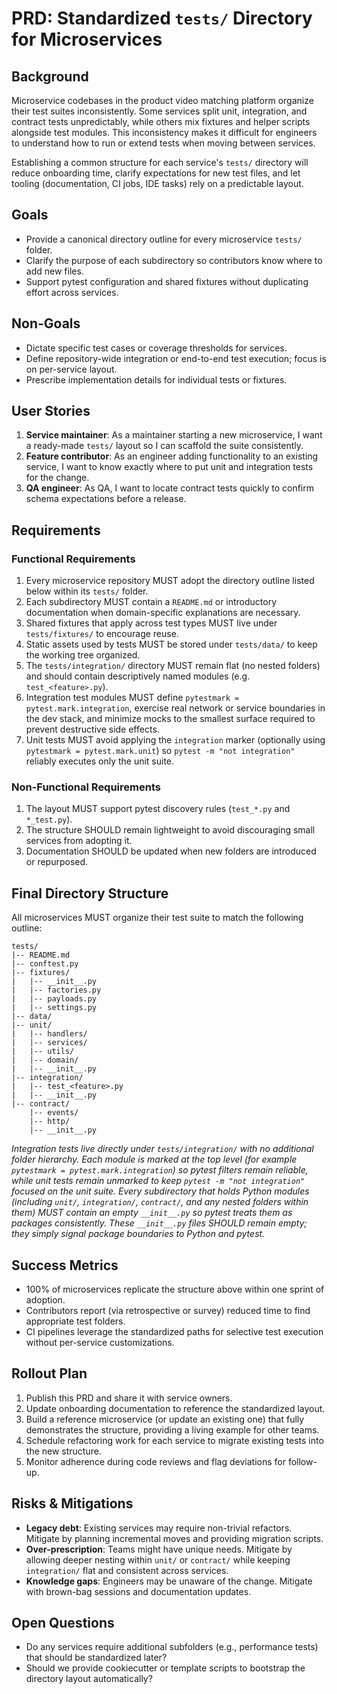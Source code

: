 # PRD: Standardized `tests/` Directory for Microservices

## Background
Microservice codebases in the product video matching platform organize their test suites inconsistently. Some services split unit, integration, and contract tests unpredictably, while others mix fixtures and helper scripts alongside test modules. This inconsistency makes it difficult for engineers to understand how to run or extend tests when moving between services.

Establishing a common structure for each service's `tests/` directory will reduce onboarding time, clarify expectations for new test files, and let tooling (documentation, CI jobs, IDE tasks) rely on a predictable layout.

## Goals
- Provide a canonical directory outline for every microservice `tests/` folder.
- Clarify the purpose of each subdirectory so contributors know where to add new files.
- Support pytest configuration and shared fixtures without duplicating effort across services.

## Non-Goals
- Dictate specific test cases or coverage thresholds for services.
- Define repository-wide integration or end-to-end test execution; focus is on per-service layout.
- Prescribe implementation details for individual tests or fixtures.

## User Stories
1. **Service maintainer**: As a maintainer starting a new microservice, I want a ready-made `tests/` layout so I can scaffold the suite consistently.
2. **Feature contributor**: As an engineer adding functionality to an existing service, I want to know exactly where to put unit and integration tests for the change.
3. **QA engineer**: As QA, I want to locate contract tests quickly to confirm schema expectations before a release.

## Requirements
### Functional Requirements
1. Every microservice repository MUST adopt the directory outline listed below within its `tests/` folder.
2. Each subdirectory MUST contain a `README.md` or introductory documentation when domain-specific explanations are necessary.
3. Shared fixtures that apply across test types MUST live under `tests/fixtures/` to encourage reuse.
4. Static assets used by tests MUST be stored under `tests/data/` to keep the working tree organized.
5. The `tests/integration/` directory MUST remain flat (no nested folders) and should contain descriptively named modules (e.g. `test_<feature>.py`).
6. Integration test modules MUST define `pytestmark = pytest.mark.integration`, exercise real network or service boundaries in the dev stack, and minimize mocks to the smallest surface required to prevent destructive side effects.
7. Unit tests MUST avoid applying the `integration` marker (optionally using `pytestmark = pytest.mark.unit`) so `pytest -m "not integration"` reliably executes only the unit suite.

### Non-Functional Requirements
1. The layout MUST support pytest discovery rules (`test_*.py` and `*_test.py`).
2. The structure SHOULD remain lightweight to avoid discouraging small services from adopting it.
3. Documentation SHOULD be updated when new folders are introduced or repurposed.

## Final Directory Structure
All microservices MUST organize their test suite to match the following outline:

```
tests/
|-- README.md
|-- conftest.py
|-- fixtures/
|   |-- __init__.py
|   |-- factories.py
|   |-- payloads.py
|   |-- settings.py
|-- data/
|-- unit/
|   |-- handlers/
|   |-- services/
|   |-- utils/
|   |-- domain/
|   |-- __init__.py
|-- integration/
|   |-- test_<feature>.py
|   |-- __init__.py
|-- contract/
    |-- events/
    |-- http/
    |-- __init__.py
```

*Integration tests live directly under `tests/integration/` with no additional folder hierarchy. Each module is marked at the top level (for example `pytestmark = pytest.mark.integration`) so pytest filters remain reliable, while unit tests remain unmarked to keep `pytest -m "not integration"` focused on the unit suite. Every subdirectory that holds Python modules (including `unit/`, `integration/`, `contract/`, and any nested folders within them) MUST contain an empty `__init__.py` so pytest treats them as packages consistently. These `__init__.py` files SHOULD remain empty; they simply signal package boundaries to Python and pytest.*

## Success Metrics
- 100% of microservices replicate the structure above within one sprint of adoption.
- Contributors report (via retrospective or survey) reduced time to find appropriate test folders.
- CI pipelines leverage the standardized paths for selective test execution without per-service customizations.

## Rollout Plan
1. Publish this PRD and share it with service owners.
2. Update onboarding documentation to reference the standardized layout.
3. Build a reference microservice (or update an existing one) that fully demonstrates the structure, providing a living example for other teams.
4. Schedule refactoring work for each service to migrate existing tests into the new structure.
5. Monitor adherence during code reviews and flag deviations for follow-up.

## Risks & Mitigations
- **Legacy debt**: Existing services may require non-trivial refactors. Mitigate by planning incremental moves and providing migration scripts.
- **Over-prescription**: Teams might have unique needs. Mitigate by allowing deeper nesting within `unit/` or `contract/` while keeping `integration/` flat and consistent across services.
- **Knowledge gaps**: Engineers may be unaware of the change. Mitigate with brown-bag sessions and documentation updates.

## Open Questions
- Do any services require additional subfolders (e.g., performance tests) that should be standardized later?
- Should we provide cookiecutter or template scripts to bootstrap the directory layout automatically?

